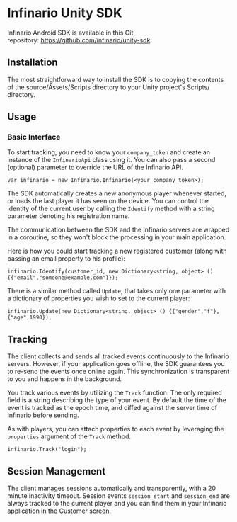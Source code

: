 # Infinario Unity SDK

Infinario Android SDK is available in this Git repository: <a href="https://github.com/infinario/unity-sdk">https://github.com/infinario/unity-sdk</a>.

## Installation

The most straightforward way to install the SDK is to copying the contents of the source/Assets/Scripts directory to your Unity project's Scripts/ directory.

## Usage

### Basic Interface

To start tracking, you need to know your ```company_token``` and create an instance of the ```InfinarioApi``` class using it. You can also pass a second (optional) parameter to override the URL of the Infinario API.

```
var infinario = new Infinario.Infinario(<your_company_token>);
```

The SDK automatically creates a new anonymous player whenever started, or loads the last player it has seen on the device. You can control the identity of the current user by calling the ```Identify``` method with a string parameter denoting his registration name.

The communication between the SDK and the Infinario servers are wrapped in a coroutine, so they won't block the processing in your main application.

Here is how you could start tracking a new registered customer (along with passing an email property to his profile):
```
infinario.Identify(customer_id, new Dictionary<string, object> () {{"email","someone@example.com"}});
```

There is a similar method called ```Update```, that takes only one parameter with a dictionary of properties you wish to set to the current player:
```
infinario.Update(new Dictionary<string, object> () {{"gender","f"}, {"age",1990});
```

## Tracking

The client collects and sends all tracked events continuously to the Infinario servers. However, if your application goes offline, the SDK guarantees you to re-send the events once online again. This synchronization is transparent to you and happens in the background.

You track various events by utilizing the ```Track``` function.
The only required field is a string describing the type of your event.
By default the time of the event is tracked as the epoch time,
and diffed against the server time of Infinario before sending.

As with players, you can attach properties to each event by leveraging the ```properties``` argument of the ```Track``` method. 

```
infinario.Track("login");
```

## Session Management

The client manages sessions automatically and transparently, with a 20 minute inactivity timeout. Session events ```session_start``` and ```session_end``` are always tracked to the current player and you can find them in your Infinario application in the Customer screen.
